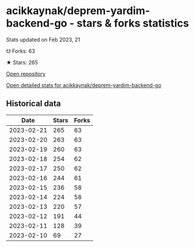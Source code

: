 # acikkaynak/deprem-yardim-backend-go - stars & forks statistics

Stats updated on Feb 2023, 21

☋ Forks: 63

★ Stars: 265

[Open repository](https://github.com/acikkaynak/deprem-yardim-backend-go)

[Open detailed stats for acikkaynak/deprem-yardim-backend-go](https://reviewgithub.com/rep/acikkaynak/deprem-yardim-backend-go)

## Historical data
| Date | Stars | Forks |
|------|-------|-------|
| 2023-02-21 | 265 | 63 | 
| 2023-02-20 | 263 | 63 | 
| 2023-02-19 | 260 | 63 | 
| 2023-02-18 | 254 | 62 | 
| 2023-02-17 | 250 | 62 | 
| 2023-02-16 | 244 | 61 | 
| 2023-02-15 | 236 | 58 | 
| 2023-02-14 | 224 | 58 | 
| 2023-02-13 | 220 | 57 | 
| 2023-02-12 | 191 | 44 | 
| 2023-02-11 | 128 | 39 | 
| 2023-02-10 | 69 | 27 | 

